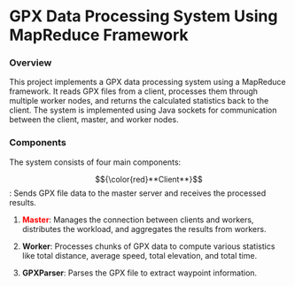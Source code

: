 # GPX Data Processing System Using MapReduce Framework
### Overview
This project implements a GPX data processing system using a MapReduce framework. It reads GPX files from a client, processes them through multiple worker nodes, and returns the calculated statistics back to the client. The system is implemented using Java sockets for communication between the client, master, and worker nodes.

### Components
The system consists of four main components:

$${\color{red}**Client**}$$: Sends GPX file data to the master server and receives the processed results.

1. <span style="color: red;">**Master**</span>: Manages the connection between clients and workers, distributes the workload, and aggregates the results from workers.

2. **Worker**: Processes chunks of GPX data to compute various statistics like total distance, average speed, total elevation, and total time.

3. **GPXParser**: Parses the GPX file to extract waypoint information.
